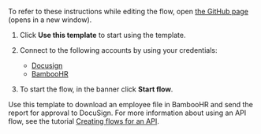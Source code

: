 To refer to these instructions while editing the flow, open [the GitHub page](https://github.com/ot4i/app-connect-templates/blob/main/resources/markdown/Download%20an%20employee%20file%20in%20BambooHR%20and%20send%20the%20report%20for%20approval%20to%20DocuSign_instructions.md) (opens in a new window).

1. Click **Use this template** to start using the template.
2. Connect to the following accounts by using your credentials:
   - [Docusign](https://ibm.biz/docusign)
   - [BambooHR](https://ibm.biz/acbamboohr)
   
3. To start the flow, in the banner click **Start flow**.

Use this template to download an employee file in BambooHR and send the report for approval to DocuSign.
For more information about using an API flow, see the tutorial [Creating flows for an API](https://www.ibm.com/docs/en/app-connect/saas?topic=designer-introduction-creating-flows-api-part-1).
